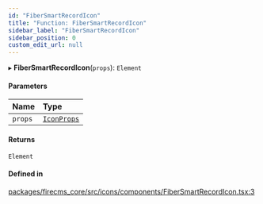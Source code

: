 ```yaml
---
id: "FiberSmartRecordIcon"
title: "Function: FiberSmartRecordIcon"
sidebar_label: "FiberSmartRecordIcon"
sidebar_position: 0
custom_edit_url: null
---
```


▸ **FiberSmartRecordIcon**(`props`): `Element`

#### Parameters

| Name | Type |
| :------ | :------ |
| `props` | [`IconProps`](../types/IconProps.md) |

#### Returns

`Element`

#### Defined in

[packages/firecms_core/src/icons/components/FiberSmartRecordIcon.tsx:3](https://github.com/FireCMSco/firecms/blob/d45f3739/packages/firecms_core/src/icons/components/FiberSmartRecordIcon.tsx#L3)
